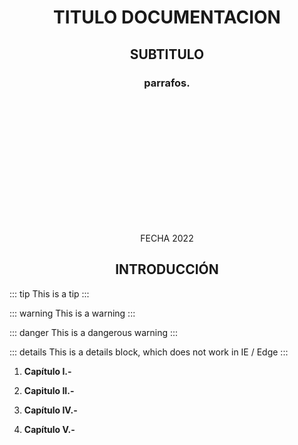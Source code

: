 <div style="text-align:center">

# TITULO DOCUMENTACION





## SUBTITULO

### parrafos.

</div>

<div style="text-align:center">

<img :src="$withBase('/img/1.PNG')" with="200px" height="200px">

FECHA 2022

</div>

<div style="text-align:center">

## INTRODUCCIÓN

</div>

::: tip
This is a tip
:::

::: warning
This is a warning
:::

::: danger
This is a dangerous warning
:::

::: details
This is a details block, which does not work in IE / Edge
:::




1. **Capítulo I.-** 
2. **Capitulo II.-**
3. **Capítulo IV.-** 

4. **Capítulo V.-** 


